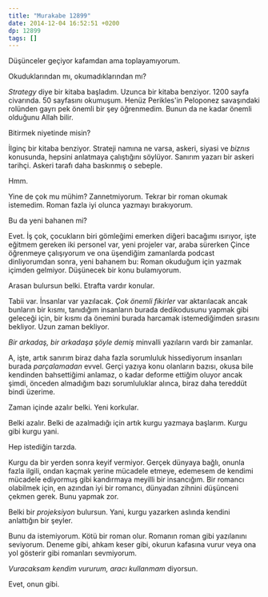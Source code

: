 ```yaml
---
title: "Murakabe 12899"
date: 2014-12-04 16:52:51 +0200
dp: 12899
tags: []
---
```


Düşünceler geçiyor kafamdan ama toplayamıyorum.

Okuduklarından mı, okumadıklarından mı?

*Strategy* diye bir kitaba başladım. Uzunca bir kitaba benziyor. 1200
sayfa civarında. 50 sayfasını okumuşum. Henüz Perikles'in Peloponez
savaşındaki rolünden gayrı pek önemli bir şey öğrenmedim. Bunun da ne
kadar önemli olduğunu Allah bilir.

Bitirmek niyetinde misin?

İlginç bir kitaba benziyor. Strateji namına ne varsa, askeri, siyasi ve
*biznıs* konusunda, hepsini anlatmaya çalıştığını söylüyor. Sanırım
yazarı bir askeri tarihçi. Askeri tarafı daha baskınmış o sebeple.

Hmm.

Yine de çok mu mühim? Zannetmiyorum. Tekrar bir roman okumak istemedim.
Roman fazla iyi olunca yazmayı bırakıyorum.

Bu da yeni bahanen mi?

Evet. İş çok, çocukların biri gömleğimi emerken diğeri bacağımı
ısırıyor, işte eğitmem gereken iki personel var, yeni projeler var,
araba sürerken Çince öğrenmeye çalışıyorum ve ona üşendiğim zamanlarda
podcast dinliyorumdan sonra, yeni bahanem bu: Roman okuduğum için
yazmak içimden gelmiyor. Düşünecek bir konu bulamıyorum.

Arasan bulursun belki. Etrafta vardır konular.

Tabii var. İnsanlar var yazılacak. *Çok önemli fikirler* var aktarılacak
ancak bunların bir kısmı, tanıdığım insanların burada dedikodusunu
yapmak gibi geleceği için, bir kısmı da önemini burada harcamak
istemediğimden sırasını bekliyor. Uzun zaman bekliyor.

*Bir arkadaş, bir arkadaşa şöyle demiş* minvalli yazıların vardı bir
zamanlar.

A, işte, artık sanırım biraz daha fazla sorumluluk hissediyorum
insanları burada *parçalamadan* evvel. Gerçi yazıya konu olanların
bazısı, okusa bile kendinden bahsettiğimi anlamaz, o kadar deforme
ettiğim oluyor ancak şimdi, önceden almadığım bazı sorumluluklar alınca,
biraz daha tereddüt bindi üzerime.

Zaman içinde azalır belki. Yeni korkular.

Belki azalır. Belki de azalmadığı için artık kurgu yazmaya başlarım.
Kurgu gibi kurgu yani.

Hep istediğin tarzda.

Kurgu da bir yerden sonra keyif vermiyor. Gerçek dünyaya bağlı, onunla
fazla ilgili, ondan kaçmak yerine mücadele etmeye, edemesem de kendimi
mücadele ediyormuş gibi kandırmaya meyilli bir insancığım. Bir romancı
olabilmek için, en azından iyi bir romancı, dünyadan zihnini düşünceni
çekmen gerek. Bunu yapmak zor.

Belki bir *projeksiyon* bulursun. Yani, kurgu yazarken aslında kendini
anlattığın bir şeyler.

Bunu da istemiyorum. Kötü bir roman olur. Romanın roman gibi yazılanını
seviyorum. Deneme gibi, ahkam keser gibi, okurun kafasına vurur veya ona
yol gösterir gibi romanları sevmiyorum.

*Vuracaksam kendim vururum, aracı kullanmam* diyorsun.

Evet, onun gibi.

